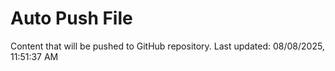 # Auto Push File

Content that will be pushed to GitHub repository.
Last updated: 08/08/2025, 11:51:37 AM